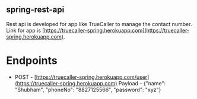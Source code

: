 ## spring-rest-api
Rest api is developed for app like TrueCaller to manage the contact number. Link for app is [https://truecaller-spring.herokuapp.com](https://truecaller-spring.herokuapp.com).
# Endpoints
* POST - [https://truecaller-spring.herokuapp.com/user](https://truecaller-spring.herokuapp.com)
  Payload - {"name": "Shubham", "phoneNo": "8827125566", "password": "xyz"}
